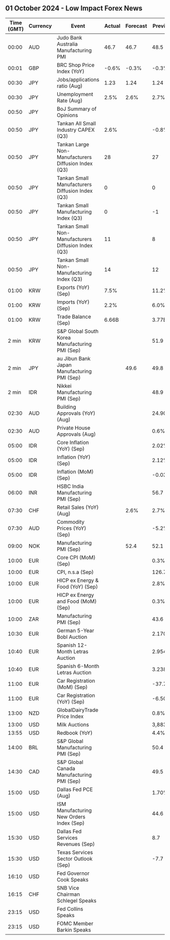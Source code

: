 ## 01 October 2024 - Low Impact Forex News

| Time (GMT) | Currency | Event | Actual | Forecast | Previous |
|------|----------|-------|--------|----------|----------|
| 00:00 | AUD | Judo Bank Australia Manufacturing PMI | 46.7 | 46.7 | 48.5 |
| 00:01 | GBP | BRC Shop Price Index (YoY) | -0.6% | -0.3% | -0.3% |
| 00:30 | JPY | Jobs/applications ratio (Aug) | 1.23 | 1.24 | 1.24 |
| 00:30 | JPY | Unemployment Rate (Aug) | 2.5% | 2.6% | 2.7% |
| 00:50 | JPY | BoJ Summary of Opinions |  |  |  |
| 00:50 | JPY | Tankan All Small Industry CAPEX (Q3) | 2.6% |  | -0.8% |
| 00:50 | JPY | Tankan Large Non-Manufacturers Diffusion Index (Q3) | 28 |  | 27 |
| 00:50 | JPY | Tankan Small Manufacturers Diffusion Index (Q3) | 0 |  | 0 |
| 00:50 | JPY | Tankan Small Manufacturing Index (Q3) | 0 |  | -1 |
| 00:50 | JPY | Tankan Small Non-Manufacturers Diffusion Index (Q3) | 11 |  | 8 |
| 00:50 | JPY | Tankan Small Non-Manufacturing Index (Q3) | 14 |  | 12 |
| 01:00 | KRW | Exports (YoY) (Sep) | 7.5% |  | 11.2% |
| 01:00 | KRW | Imports (YoY) (Sep) | 2.2% |  | 6.0% |
| 01:00 | KRW | Trade Balance (Sep) | 6.66B |  | 3.77B |
| 2 min | KRW | S&P Global South Korea Manufacturing PMI (Sep) |  |  | 51.9 |
| 2 min | JPY | au Jibun Bank Japan Manufacturing PMI (Sep) |  | 49.6 | 49.8 |
| 2 min | IDR | Nikkei Manufacturing PMI (Sep) |  |  | 48.9 |
| 02:30 | AUD | Building Approvals (YoY) (Aug) |  |  | 24.90% |
| 02:30 | AUD | Private House Approvals (Aug) |  |  | 0.6% |
| 05:00 | IDR | Core Inflation (YoY) (Sep) |  |  | 2.02% |
| 05:00 | IDR | Inflation (YoY) (Sep) |  |  | 2.12% |
| 05:00 | IDR | Inflation (MoM) (Sep) |  |  | -0.03% |
| 06:00 | INR | HSBC India Manufacturing PMI (Sep) |  |  | 56.7 |
| 07:30 | CHF | Retail Sales (YoY) (Aug) |  | 2.6% | 2.7% |
| 07:30 | AUD | Commodity Prices (YoY) (Sep) |  |  | -5.2% |
| 09:00 | NOK | Manufacturing PMI (Sep) |  | 52.4 | 52.1 |
| 10:00 | EUR | Core CPI (MoM) (Sep) |  |  | 0.3% |
| 10:00 | EUR | CPI, n.s.a (Sep) |  |  | 126.72 |
| 10:00 | EUR | HICP ex Energy & Food (YoY) (Sep) |  |  | 2.8% |
| 10:00 | EUR | HICP ex Energy and Food (MoM) (Sep) |  |  | 0.3% |
| 10:00 | ZAR | Manufacturing PMI (Sep) |  |  | 43.6 |
| 10:30 | EUR | German 5-Year Bobl Auction |  |  | 2.170% |
| 10:40 | EUR | Spanish 12-Month Letras Auction |  |  | 2.954% |
| 10:40 | EUR | Spanish 6-Month Letras Auction |  |  | 3.238% |
| 11:00 | EUR | Car Registration (MoM) (Sep) |  |  | -37.70% |
| 11:00 | EUR | Car Registration (YoY) (Sep) |  |  | -6.50% |
| 13:00 | NZD | GlobalDairyTrade Price Index |  |  | 0.8% |
| 13:00 | USD | Milk Auctions |  |  | 3,883.0 |
| 13:55 | USD | Redbook (YoY) |  |  | 4.4% |
| 14:00 | BRL | S&P Global Manufacturing PMI (Sep) |  |  | 50.4 |
| 14:30 | CAD | S&P Global Canada Manufacturing PMI (Sep) |  |  | 49.5 |
| 15:00 | USD | Dallas Fed PCE (Aug) |  |  | 1.70% |
| 15:00 | USD | ISM Manufacturing New Orders Index (Sep) |  |  | 44.6 |
| 15:30 | USD | Dallas Fed Services Revenues (Sep) |  |  | 8.7 |
| 15:30 | USD | Texas Services Sector Outlook (Sep) |  |  | -7.7 |
| 16:10 | USD | Fed Governor Cook Speaks |  |  |  |
| 16:15 | CHF | SNB Vice Chairman Schlegel Speaks |  |  |  |
| 23:15 | USD | Fed Collins Speaks |  |  |  |
| 23:15 | USD | FOMC Member Barkin Speaks |  |  |  |
